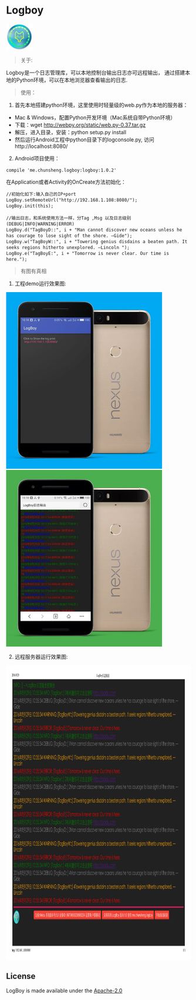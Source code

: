 # Logboy

![Logo](/app/src/main/res/mipmap-hdpi/ic_launcher.png)

> 关于:

Logboy是一个日志管理库，可以本地控制台输出日志亦可远程输出，
通过搭建本地的Python环境，可以在本地浏览器查看输出的日志.

> 使用：

 1. 首先本地搭建python环境，这里使用时轻量级的web.py作为本地的服务器：
  * Mac & Windows，配置Python开发环境（Mac系统自带Python环境）
  * 下载：wget http://webpy.org/static/web.py-0.37.tar.gz
  * 解压，进入目录，安装：python setup.py install
  * 然后运行Android工程中python目录下的logconsole.py, 访问http://localhost:8080/

 2. Android项目使用：

 ```
compile 'me.chunsheng.logboy:logboy:1.0.2'

 ```

 在Application或者Activity的OnCreate方法初始化：

 ```
//初始化如下:输入自己的IP+port
LogBoy.setRemoteUrl("http://192.168.1.108:8080/");
LogBoy.init(this);

//输出日志，和系统使用方法一样，分Tag ,Msg 以及日志级别(DEBUG|INFO|WARNING|ERROR)
LogBoy.d("TagBoyD::", i + "Man cannot discover new oceans unless he has courage to lose sight of the shore. —Gide");
LogBoy.w("TagBoyW::", i + "Towering genius disdains a beaten path. It seeks regions hitherto unexplored. —Lincoln ");
LogBoy.e("TagBoyE:", i + "Tomorrow is never clear. Our time is here.");

 ```

> 有图有真相


1. 工程demo运行效果图:


<img src="/images/logboy_screen_1.jpg" width="425" height="480" />

<img src="/images/logboy_screen_2.jpg" width="425" height="480" />


2. 远程服务器运行效果图:


<img src="/images/logboy_print.jpg" width="1200" height="800" />


## License

LogBoy is made available under the [Apache-2.0](https://opensource.org/licenses/Apache-2.0)


[1]: http://www.uustory.com/?p=2049
[2]: http://www.cnblogs.com/coder2012/p/4023442.html


